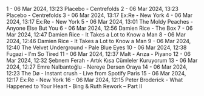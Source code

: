 1 - 06 Mar 2024, 13:23	Placebo - Centrefolds
2 - 06 Mar 2024, 13:23	Placebo - Centrefolds
3 - 06 Mar 2024, 13:17	Ex:Re - New York
4 - 06 Mar 2024, 13:17	Ex:Re - New York
5 - 06 Mar 2024, 13:01	The Moldy Peaches - Anyone Else But You
6 - 06 Mar 2024, 12:56	Damien Rice - The Box
7 - 06 Mar 2024, 12:47	Damien Rice - It Takes a Lot to Know a Man
8 - 06 Mar 2024, 12:46	Damien Rice - It Takes a Lot to Know a Man
9 - 06 Mar 2024, 12:40	The Velvet Underground - Pale Blue Eyes
10 - 06 Mar 2024, 12:38	Fugazi - I'm So Tired
11 - 06 Mar 2024, 12:37	Malt - Arıza - Piyano
12 - 06 Mar 2024, 12:32	Şebnem Ferah - Artık Kısa Cümleler Kuruyorum
13 - 06 Mar 2024, 12:27	Emre Nalbantoğlu - Nereye Dersen Oraya
14 - 06 Mar 2024, 12:23	The Dø - Instant crush - Live from Spotify Paris
15 - 06 Mar 2024, 12:17	Ex:Re - New York
16 - 06 Mar 2024, 12:15	Peter Broderick - What Happened to Your Heart - Bing & Ruth Rework – Part II
